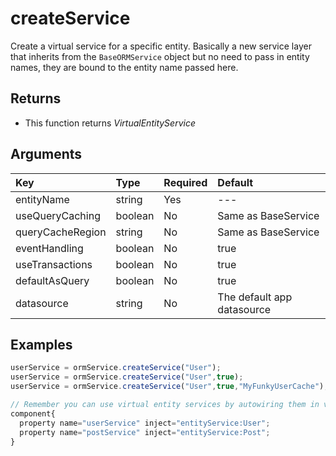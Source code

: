 # createService

Create a virtual service for a specific entity. Basically a new service layer that inherits from the `BaseORMService` object but no need to pass in entity names, they are bound to the entity name passed here.

## Returns

* This function returns _VirtualEntityService_

## Arguments

| Key | Type | Required | Default |
| :--- | :--- | :--- | :--- |
| entityName | string | Yes | --- |
| useQueryCaching | boolean | No | Same as BaseService |
| queryCacheRegion | string | No | Same as BaseService |
| eventHandling | boolean | No | true |
| useTransactions | boolean | No | true |
| defaultAsQuery | boolean | No | true |
| datasource | string | No | The default app datasource |

## Examples

```javascript
userService = ormService.createService("User");
userService = ormService.createService("User",true);
userService = ormService.createService("User",true,"MyFunkyUserCache");

// Remember you can use virtual entity services by autowiring them in via our DSL
component{
  property name="userService" inject="entityService:User";
  property name="postService" inject="entityService:Post";    
}
```

